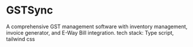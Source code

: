 # GSTSync
A comprehensive GST management software with inventory management, invoice generator, and E-Way Bill integration.
 tech stack:
Type script, tailwind css